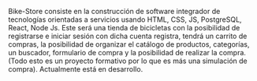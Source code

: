 Bike-Store consiste en la construcción de software integrador de tecnologías orientadas a servicios usando HTML, CSS, JS, PostgreSQL, React, Node Js.
Este será una tienda de bicicletas con la posibilidad de registrarse e iniciar sesión con dicha cuenta registra, tendrá un carrito de compras, la posibilidad de organizar el catálogo de productos, categorías, un buscador, formulario de compra y la posibilidad de realizar la compra.
(Todo esto es un proyecto formativo por lo que es más una simulación de compra).
Actualmente está en desarrollo.